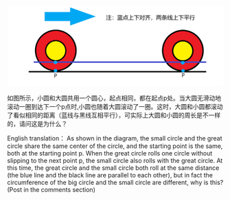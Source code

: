 ![image](https://github.com/dollgetlion/Wonderful-science/blob/main/%E8%BD%A6%E8%BD%AE%E6%82%96%E8%AE%BA/%E9%A2%98%E7%9B%AE%E8%AF%A6%E6%83%85%20%E7%94%BB.png)

如图所示，小圆和大圆共用一个圆心，起点相同，都在起点p处。当大圆无滑动地滚动一圈到达下一个p点时,小圆也随着大圆滚动了一圈。这时，大圆和小圆都滚动了看似相同的距离（蓝线与黑线互相平行），可实际上大圆和小圆的周长是不一样的，请问这是为什么？


English translation：
As shown in the diagram, the small circle and the great circle share the same center of the circle, and the starting point is the same, both at the starting point p. When the great circle rolls one circle without slipping to the next point p, the small circle also rolls with the great circle. At this time, the great circle and the small circle both roll at the same distance (the blue line and the black line are parallel to each other), but in fact the circumference of the big circle and the small circle are different, why is this?
(Post in the comments section)

